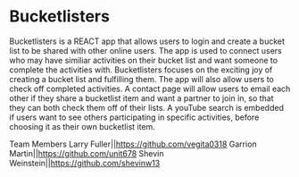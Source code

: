 # Bucketlisters

Bucketlisters is a REACT app that allows users to login and create a bucket list to be shared with other online users. The app is used to connect users who may have similiar activities on their bucket list and want someone to complete the activities with. Bucketlisters focuses on the exciting joy of creating a bucket list and fulfilling them. The app will also allow users to check off completed activities. A contact page will allow users to email each other if they share a bucketlist item and want a partner to join in, so that they can both check them off of their lists. A youTube search is embedded if users want to see others participating in specific activities, before choosing it as their own bucketlist item.


Team Members
Larry Fuller||https://github.com/vegita0318
Garrion Martin||https://github.com/unit678
Shevin Weinstein||https://github.com/shevinw13
